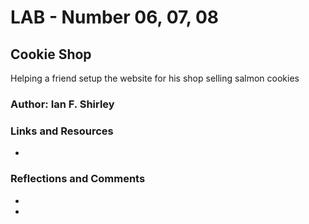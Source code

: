 # LAB - Number 06, 07, 08

## Cookie Shop

Helping a friend setup the website for his shop selling salmon cookies

### Author: Ian F. Shirley

### Links and Resources
* 

### Reflections and Comments
* 
* 

